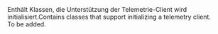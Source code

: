 <Namespace Name="Microsoft.ApplicationInsights">
  <Docs>
    <summary><span data-ttu-id="da77d-101">Enthält Klassen, die Unterstützung der Telemetrie-Client wird initialisiert.</span><span class="sxs-lookup"><span data-stu-id="da77d-101">Contains classes that support initializing a telemetry client.</span></span></summary> 
    <remarks>To be added.</remarks>
  </Docs>
</Namespace>
